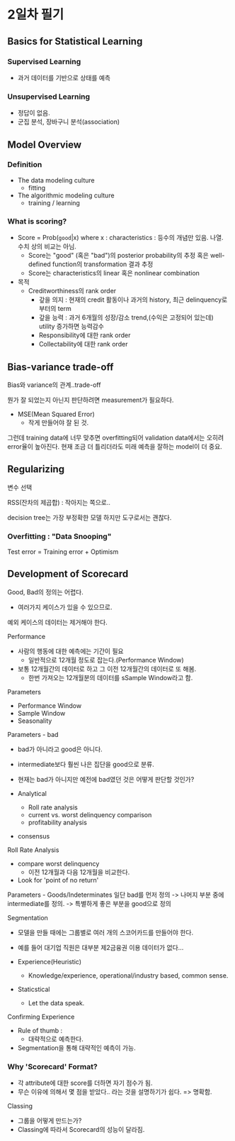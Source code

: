 # 2일차 필기

## Basics for Statistical Learning

### Supervised Learning
- 과거 데이터를 기반으로 상태를 예측

### Unsupervised Learning
- 정답이 없음.
- 군집 분석, 장바구니 분석(association)

## Model Overview

### Definition
- The data modeling culture
	- fitting
- The algorithmic modeling culture
	- training / learning

### What is scoring?
- Score = Prob(`good`|x) where x : characteristics : 등수의 개념만 있음. 나열. 수치 상의 비교는 아님. 
	- Score는 "good" (혹은 "bad")의 posterior probability의 추정 혹은 well-defined function의 transformation 결과 추정
	- Score는 characteristics의 linear 혹은 nonlinear combination
- 목적
	- Creditworthiness의 rank order
		- 갚을 의지 : 현재의 credit 활동이나 과거의 history, 최근 delinquency로부터의 term
		- 갚을 능력 : 과거 6개월의 성장/감소 trend,(수익은 고정되어 있는데) utility 증가하면 능력감수
		- Responsibility에 대한 rank order
		- Collectability에 대한 rank order

## Bias-variance trade-off
Bias와 variance의 관계..trade-off

뭔가 잘 되었는지 아닌지 판단하려면 measurement가 필요하다.

- MSE(Mean Squared Error)
	- 작게 만들어야 잘 된 것.
 
그런데 training data에 너무 맞추면 overfitting되어 validation data에서는 오히려 error율이 높아진다.
현재 조금 더 틀리더라도 미래 예측을 잘하는 model이 더 중요.

## Regularizing
변수 선택

RSS(잔차의 제곱합) : 작아지는 쪽으로..

decision tree는 가장 부정확한 모델
하지만 도구로서는 괜찮다.


### Overfitting : "Data Snooping"
Test error = Training error + Optimism





## Development of Scorecard
Good, Bad의 정의는 어렵다.

- 여러가지 케이스가 있을 수 있으므로.

예외 케이스의 데이터는 제거해야 한다.

Performance

- 사람의 행동에 대한 예측에는 기간이 필요
	- 일반적으로 12개월 정도로 잡는다.(Performance Window)
- 보통 12개월간의 데이터로 하고 그 이전 12개월간의 데이터로 또 해봄.
  - 한번 가져오는 12개월분의 데이터를 sSample Window라고 함.


Parameters

- Performance Window
- Sample Window
- Seasonality

Parameters - bad

- bad가 아니라고 good은 아니다.
- intermediate보다 훨씬 나은 집단을 good으로 분류.

- 현재는 bad가 아니지만 예전에 bad였던 것은 어떻게 판단할 것인가?

- Analytical
	- Roll rate analysis
	- current vs. worst delinquency comparison
	- profitability analysis
- consensus

Roll Rate Analysis

- compare worst delinquency
	- 이전 12개월과 다음 12개월을 비교한다.
- Look for 'point of no return'

Parameters - Goods/Indeterminates
일단 bad를 먼저 정의 -> 나머지 부분 중에 intermediate를 정의. -> 특별하게 좋은 부분을 good으로 정의


Segmentation
- 모델을 만들 때에는 그룹별로 여러 개의 스코어카드를 만들어야 한다.
- 예를 들어 대기업 직원은 대부분 제2금융권 이용 데이터가 없다... 

- Experience(Heuristic)
  - Knowledge/experience, operational/industry based, common sense.
- Staticstical
	- Let the data speak.

Confirming Experience
- Rule of thumb :
	- 대략적으로 예측한다.
- Segmentation을 통해 대략적인 예측이 가능.



### Why 'Scorecard' Format?
- 각 attribute에 대한 score를 더하면 자기 점수가 됨.
- 무슨 이유에 의해서 몇 점을 받았다.. 라는 것을 설명하기가 쉽다. => 명확함.

Classing
- 그룹을 어떻게 만드는가?
- Classing에 따라서 Scorecard의 성능이 달라짐.

